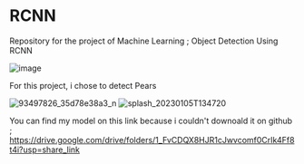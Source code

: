 # RCNN
Repository for the project of Machine Learning ; Object Detection Using RCNN

![image](https://user-images.githubusercontent.com/68404566/210663679-57678b91-37f4-40c3-a978-2310850b4566.png)
 
 For this project, i chose to detect Pears
 
![93497826_35d78e38a3_n](https://user-images.githubusercontent.com/68404566/210857696-149088b9-88f7-4844-9ebf-5ed7ffa46c51.jpg)
![splash_20230105T134720](https://user-images.githubusercontent.com/68404566/210894883-1566e63f-65c6-4837-8f61-dcfabce47e52.png)


You can find my model on this link because i couldn't downoald it on github ; https://drive.google.com/drive/folders/1_FvCDQX8HJR1cJwvcomf0CrIk4Ff8t4i?usp=share_link
